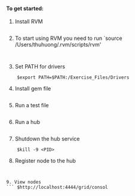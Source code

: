 
#### To get started:
1. Install RVM
``` https://rvm.io/
```

2. To start using RVM you need to run `source /Users/thuhuong/.rvm/scripts/rvm'
``` in all your open shell windows, in rare cases you need to reopen all shell windows.
    
```

3. Set PATH for drivers
``` $echo $PATH
    $export PATH=$PATH:/Exercise_Files/Drivers
```

4. Install gem file
``` $bundle install
```
5. Run a test file
``` $rspec blog-test.rb 
```
6. Run a hub
``` $bundle install
```

7. Shutdown the hub service
``` $lsof -i -n -P | grep 4444
    $kill -9 <PID>
```
8. Register node to the hub
``` $java -jar selenium-server-standalone-3.141.59.jar -role node -hub http://localhost:4444/grid/register 


9. View nodes
``` $http://localhost:4444/grid/consol